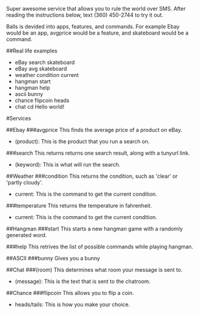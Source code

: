 Super awesome service that allows you to rule the world over SMS. After reading the instructions below, text (360) 450-2744 to try it out.

Balls is devided into apps, features, and commands. For example Ebay would be an app, avgprice would be a feature, and skateboard would be a command.

##Real life examples
*  eBay search skateboard
*  eBay avg skateboard
*  weather condition current
*  hangman start
*  hangman help
*  ascii bunny
*  chance flipcoin heads
*  chat cd Hello world!

#Services

##Ebay
###avgprice
This finds the average price of a product on eBay.
*  (product): This is the product that you run a search on.

###search
This returns returns one search result, along with a tunyurl link.
*  (keyword): This is what will run the search.

##Weather
###condition
This returns the condition, such as 'clear' or 'partly cloudy'.
*  current: This is the command to get the current condition.

###temperature
This returns the temperature in fahrenheit.
*  current: This is the command to get the current condition.

##Hangman
###start
This starts a new hangman game with a randomly generated word.

###help
This retrives the list of possible commands while playing hangman.

##ASCII
###bunny
Gives you a bunny

##Chat
###(room)
This determines what room your message is sent to.
*  (message): This is the text that is sent to the chatroom.

##Chance
###flipcoin
This allows you to flip a coin.
*  heads/tails: This is how you make your choice.